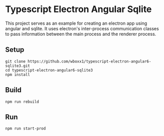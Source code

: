 # Typescript Electron Angular Sqlite

This project serves as an example for creating an electron app using angular and sqlite.  It uses electron's inter-process communication classes to pass information between the main process and the renderer process.

## Setup

```
git clone https://github.com/wboxx1/typescript-electron-angular6-sqlite3.git
cd typescript-electron-angular6-sqlite3
npm install
```

## Build

`npm run rebuild`

## Run

`npm run start-prod`
